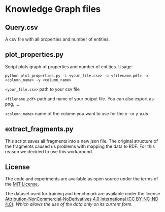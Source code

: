 # Knowledge Graph files

## Query.csv

A csv file with all properties and number of entities.

## plot_properties.py

Script plots graph of properties and number of entities. 
Usage:

```python plot_properties.py -i <your_file.csv> -o <filename.pdf> -x <column_name> -y <column_name>```

```<your_file.csv>``` path to your csv file

```<filename.pdf>``` path and name of your output file. You can also export as png, ...

```<column_name>``` name of the column you want to use for the x- or y-axis

## extract_fragments.py

This script saves all fragments into a new json file. The original structure of the fragments caused us problems with mapping the data to RDF. For this reason we decided to use this workaround.

## License

The code and experiments are available as open source under the terms of the [MIT License](https://opensource.org/licenses/MIT).

The dataset used for training and benchmark are available under the license [Attribution-NonCommercial-NoDerivatives 4.0 International (CC BY-NC-ND 4.0)](https://creativecommons.org/licenses/by-nc-nd/4.0/).
*Which allows the use of the data only on its current form.*
